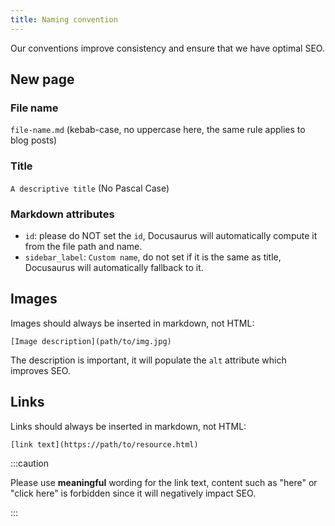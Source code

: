 ```yaml
---
title: Naming convention
---
```


Our conventions improve consistency and ensure that we have optimal SEO.

## New page

### File name

`file-name.md` (kebab-case, no uppercase here, the same rule applies to blog
posts)

### Title

`A descriptive title` (No Pascal Case)

### Markdown attributes

- `id`: please do NOT set the `id`, Docusaurus will automatically compute it
  from the file path and name.
- `sidebar_label`: `Custom name`, do not set if it is the same as title,
  Docusaurus will automatically fallback to it.

## Images

Images should always be inserted in markdown, not HTML:

```shell
[Image description](path/to/img.jpg)
```

The description is important, it will populate the `alt` attribute which
improves SEO.

## Links

Links should always be inserted in markdown, not HTML:

```shell
[link text](https://path/to/resource.html)
```

:::caution

Please use **meaningful** wording for the link text, content such as "here" or
"click here" is forbidden since it will negatively impact SEO.

:::
